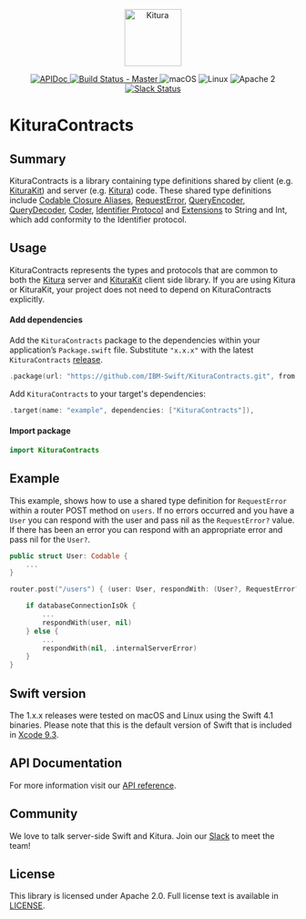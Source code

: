 <p align="center">
<a href="https://www.kitura.io/">
<img src="https://raw.githubusercontent.com/IBM-Swift/Kitura/master/Sources/Kitura/resources/kitura-bird.svg?sanitize=true" height="100" alt="Kitura">
</a>
</p>


<p align="center">
<a href="https://ibm-swift.github.io/KituraContracts/index.html">
<img src="https://img.shields.io/badge/apidoc-KituraContracts-1FBCE4.svg?style=flat" alt="APIDoc">
</a>
<a href="https://travis-ci.org/IBM-Swift/KituraContracts">
<img src="https://travis-ci.org/IBM-Swift/KituraContracts.svg?branch=master" alt="Build Status - Master">
</a>
<img src="https://img.shields.io/badge/os-macOS-green.svg?style=flat" alt="macOS">
<img src="https://img.shields.io/badge/os-linux-green.svg?style=flat" alt="Linux">
<img src="https://img.shields.io/badge/license-Apache2-blue.svg?style=flat" alt="Apache 2">
<a href="http://swift-at-ibm-slack.mybluemix.net/">
<img src="http://swift-at-ibm-slack.mybluemix.net/badge.svg" alt="Slack Status">
</a>
</p>

# KituraContracts

## Summary

KituraContracts is a library containing type definitions shared by client (e.g. [KituraKit](https://ibm-swift.github.io/KituraKit/)) and server (e.g. [Kitura](https://ibm-swift.github.io/Kitura)) code. These shared type definitions include [Codable Closure Aliases](https://ibm-swift.github.io/KituraContracts/Typealiases.html), [RequestError](https://ibm-swift.github.io/KituraContracts/Structs/RequestError.html), [QueryEncoder](https://ibm-swift.github.io/KituraContracts/Classes/QueryEncoder.html), [QueryDecoder](https://ibm-swift.github.io/KituraContracts/Classes/QueryDecoder.html), [Coder](https://ibm-swift.github.io/KituraContracts/Classes/Coder.html), [Identifier Protocol](https://ibm-swift.github.io/KituraContracts/Protocols/Identifier.html#/s:15KituraContracts10IdentifierP5valueSSv) and [Extensions](https://ibm-swift.github.io/KituraContracts/Extensions.html#/s:SS) to String and Int, which add conformity to the Identifier protocol.

## Usage

KituraContracts represents the types and protocols that are common to both the [Kitura](https://github.com/IBM-Swift/Kitura) server and [KituraKit](https://github.com/IBM-Swift/KituraKit) client side library. If you are using Kitura or KituraKit, your project does not need to depend on KituraContracts explicitly.

#### Add dependencies

Add the `KituraContracts` package to the dependencies within your application’s `Package.swift` file. Substitute `"x.x.x"` with the latest `KituraContracts` [release](https://github.com/IBM-Swift/KituraContracts/releases).

```swift
.package(url: "https://github.com/IBM-Swift/KituraContracts.git", from: "x.x.x")
```

Add `KituraContracts` to your target's dependencies:

```swift
.target(name: "example", dependencies: ["KituraContracts"]),
```

#### Import package

```swift
import KituraContracts
```

## Example

This example, shows how to use a shared type definition for `RequestError` within a router POST method on `users`. If no errors occurred and you have a `User` you can respond with the user and pass nil as the `RequestError?` value. If there has been an error you can respond with an appropriate error and pass nil for the `User?`.

````swift
public struct User: Codable {
    ...
}

router.post("/users") { (user: User, respondWith: (User?, RequestError?) -> Void) in

    if databaseConnectionIsOk {
        ...
        respondWith(user, nil)
    } else {
        ...
        respondWith(nil, .internalServerError)
    }
}
````

## Swift version

The 1.x.x releases were tested on macOS and Linux using the Swift 4.1 binaries. Please note that this is the default version of Swift that is included in [Xcode 9.3](https://developer.apple.com/xcode/).

## API Documentation
For more information visit our [API reference](https://ibm-swift.github.io/KituraContracts/index.html).

## Community

We love to talk server-side Swift and Kitura. Join our [Slack](http://swift-at-ibm-slack.mybluemix.net/) to meet the team!

## License

This library is licensed under Apache 2.0. Full license text is available in [LICENSE](https://github.com/IBM-Swift/KituraContracts/blob/master/LICENSE).
